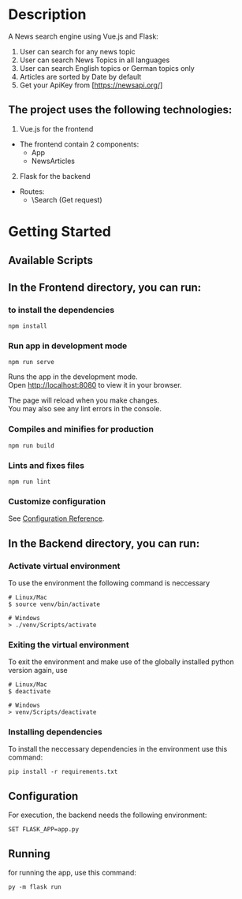 # Description

A News search engine using Vue.js and Flask:

1. User can search for any news topic
2. User can search News Topics in all languages
3. User can search English topics or German topics only
4. Articles are sorted by Date by default
5. Get your ApiKey from [https://newsapi.org/]

## The project uses the following technologies:

1. Vue.js for the frontend

- The frontend contain 2 components:
  - App
  - NewsArticles

2. Flask for the backend

- Routes:
  - \Search (Get request)

# Getting Started

## Available Scripts

## In the Frontend directory, you can run:

### to install the dependencies

```
npm install
```

### Run app in development mode

```
npm run serve
```

Runs the app in the development mode.\
Open [http://localhost:8080](http://localhost:8080) to view it in your browser.

The page will reload when you make changes.\
You may also see any lint errors in the console.

### Compiles and minifies for production

```
npm run build
```

### Lints and fixes files

```
npm run lint
```

### Customize configuration

See [Configuration Reference](https://cli.vuejs.org/config/).

## In the Backend directory, you can run:

### Activate virtual environment

To use the environment the following command is neccessary

```
# Linux/Mac
$ source venv/bin/activate

# Windows
> ./venv/Scripts/activate
```

### Exiting the virtual environment

To exit the environment and make use of the globally installed python version again, use

```
# Linux/Mac
$ deactivate

# Windows
> venv/Scripts/deactivate
```

### Installing dependencies

To install the neccessary dependencies in the environment use this command:

```
pip install -r requirements.txt
```

## Configuration

For execution, the backend needs the following environment:

```
SET FLASK_APP=app.py
```

## Running

for running the app, use this command:

```
py -m flask run
```
